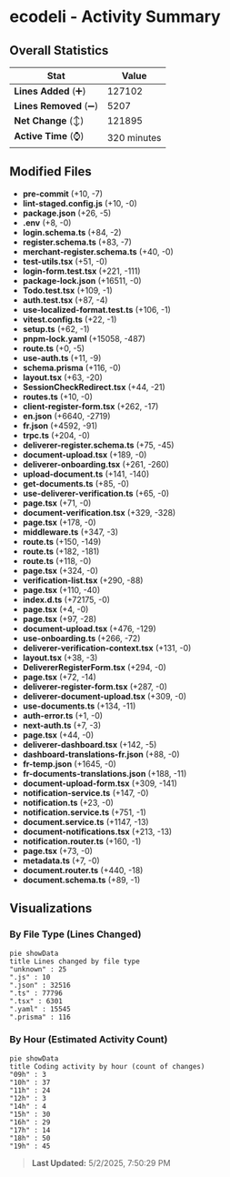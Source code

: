 # ecodeli - Activity Summary 

## Overall Statistics

| Stat                   | Value                                                             |
| ---------------------- | ----------------------------------------------------------------- |
| **Lines Added** (➕)   | 127102                                          |
| **Lines Removed** (➖) | 5207                                        |
| **Net Change** (↕)    | 121895                |
| **Active Time** (⌚)   | 320 minutes |


## Modified Files
- **pre-commit** (+10, -7)
- **lint-staged.config.js** (+10, -0)
- **package.json** (+26, -5)
- **.env** (+8, -0)
- **login.schema.ts** (+84, -2)
- **register.schema.ts** (+83, -7)
- **merchant-register.schema.ts** (+40, -0)
- **test-utils.tsx** (+51, -0)
- **login-form.test.tsx** (+221, -111)
- **package-lock.json** (+16511, -0)
- **Todo.test.tsx** (+109, -1)
- **auth.test.tsx** (+87, -4)
- **use-localized-format.test.ts** (+106, -1)
- **vitest.config.ts** (+22, -1)
- **setup.ts** (+62, -1)
- **pnpm-lock.yaml** (+15058, -487)
- **route.ts** (+0, -5)
- **use-auth.ts** (+11, -9)
- **schema.prisma** (+116, -0)
- **layout.tsx** (+63, -20)
- **SessionCheckRedirect.tsx** (+44, -21)
- **routes.ts** (+10, -0)
- **client-register-form.tsx** (+262, -17)
- **en.json** (+6640, -2719)
- **fr.json** (+4592, -91)
- **trpc.ts** (+204, -0)
- **deliverer-register.schema.ts** (+75, -45)
- **document-upload.tsx** (+189, -0)
- **deliverer-onboarding.tsx** (+261, -260)
- **upload-document.ts** (+141, -140)
- **get-documents.ts** (+85, -0)
- **use-deliverer-verification.ts** (+65, -0)
- **page.tsx** (+71, -0)
- **document-verification.tsx** (+329, -328)
- **page.tsx** (+178, -0)
- **middleware.ts** (+347, -3)
- **route.ts** (+150, -149)
- **route.ts** (+182, -181)
- **route.ts** (+118, -0)
- **page.tsx** (+324, -0)
- **verification-list.tsx** (+290, -88)
- **page.tsx** (+110, -40)
- **index.d.ts** (+72175, -0)
- **page.tsx** (+4, -0)
- **page.tsx** (+97, -28)
- **document-upload.tsx** (+476, -129)
- **use-onboarding.ts** (+266, -72)
- **deliverer-verification-context.tsx** (+131, -0)
- **layout.tsx** (+38, -3)
- **DelivererRegisterForm.tsx** (+294, -0)
- **page.tsx** (+72, -14)
- **deliverer-register-form.tsx** (+287, -0)
- **deliverer-document-upload.tsx** (+309, -0)
- **use-documents.ts** (+134, -11)
- **auth-error.ts** (+1, -0)
- **next-auth.ts** (+7, -3)
- **page.tsx** (+44, -0)
- **deliverer-dashboard.tsx** (+142, -5)
- **dashboard-translations-fr.json** (+88, -0)
- **fr-temp.json** (+1645, -0)
- **fr-documents-translations.json** (+188, -11)
- **document-upload-form.tsx** (+309, -141)
- **notification-service.ts** (+147, -0)
- **notification.ts** (+23, -0)
- **notification.service.ts** (+751, -1)
- **document.service.ts** (+1147, -13)
- **document-notifications.tsx** (+213, -13)
- **notification.router.ts** (+160, -1)
- **page.tsx** (+73, -0)
- **metadata.ts** (+7, -0)
- **document.router.ts** (+440, -18)
- **document.schema.ts** (+89, -1)

## Visualizations

### By File Type (Lines Changed)

```mermaid
pie showData
title Lines changed by file type
"unknown" : 25
".js" : 10
".json" : 32516
".ts" : 77796
".tsx" : 6301
".yaml" : 15545
".prisma" : 116
```

### By Hour (Estimated Activity Count)

```mermaid
pie showData
title Coding activity by hour (count of changes)
"09h" : 3
"10h" : 37
"11h" : 24
"12h" : 3
"14h" : 4
"15h" : 30
"16h" : 29
"17h" : 14
"18h" : 50
"19h" : 45
```


> **Last Updated:** 5/2/2025, 7:50:29 PM